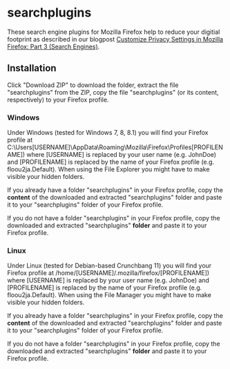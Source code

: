 # searchplugins #

These search engine plugins for Mozilla Firefox help to reduce your digitial footprint as described in our blogpost [Customize Privacy Settings in Mozilla Firefox: Part 3 (Search Engines)](http://webdevelopmentaid.wordpress.com/2013/12/16/customize-privacy-settings-in-mozilla-firefox-part-3-search-engines "Customize Privacy Settings in Mozilla Firefox: Part 3 (Search Engines) | WebDevelopmentAid").

## Installation ##
Click "Download ZIP" to download the folder, extract the file "searchplugins" from the ZIP, copy the file "searchplugins" (or its content, respectively) to your Firefox profile.

### Windows ###
Under Windows (tested for Windows 7, 8, 8.1) you will find your Firefox profile at C:\Users\[USERNAME]\AppData\Roaming\Mozilla\Firefox\Profiles\[PROFILENAME]) where [USERNAME] is replaced by your user name (e.g. JohnDoe) and [PROFILENAME] is replaced by the name of your Firefox profile (e.g. floou2ja.Default). When using the File Explorer you might have to make visible your hidden folders.

If you already have a folder "searchplugins" in your Firefox profile, copy the **content** of the downloaded and extracted "searchplugins" folder and paste it to your "searchplugins" folder of your Firefox profile.

If you do not have a folder "searchplugins" in your Firefox profile, copy the downloaded and extracted "searchplugins" **folder** and paste it to your Firefox profile.

### Linux ###
Under Linux (tested for Debian-based Crunchbang 11) you will find your Firefox profile at /home/[USERNAME]/.mozilla/firefox/[PROFILENAME]) where [USERNAME] is replaced by your user name (e.g. JohnDoe) and [PROFILENAME] is replaced by the name of your Firefox profile (e.g. floou2ja.Default). When using the File Manager you might have to make visible your hidden folders.

If you already have a folder "searchplugins" in your Firefox profile, copy the **content** of the downloaded and extracted "searchplugins" folder and paste it to your "searchplugins" folder of your Firefox profile.

If you do not have a folder "searchplugins" in your Firefox profile, copy the downloaded and extracted "searchplugins" **folder** and paste it to your Firefox profile.
